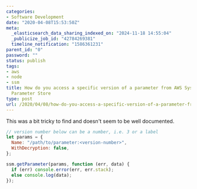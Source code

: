 ```yaml
---
categories:
- Software Development
date: "2020-04-08T15:53:50Z"
meta:
  _elasticsearch_data_sharing_indexed_on: "2024-11-18 14:55:04"
  _publicize_job_id: "42784269381"
  timeline_notification: "1586361231"
parent_id: "0"
password: ""
status: publish
tags:
- aws
- node
- ssm
title: How do you access a specific version of a parameter from AWS Systems Manager
  Parameter Store
type: post
url: /2020/04/08/how-do-you-access-a-specific-version-of-a-parameter-from-aws-systems-manager-parameter-store/
---
```


This was a bit tricky to find and doesn\'t seem to be well documented.

```js
// version number below can be a number, i.e. 3 or a label
let params = {
  Name: "/path/to/parameter:<version-number>",
  WithDecryption: false,
};

ssm.getParameter(params, function (err, data) {
  if (err) console.error(err, err.stack);
  else console.log(data);
});
```
